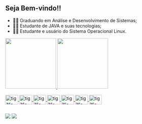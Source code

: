 <h2> Seja Bem-vindo!!</h2>

- 👨‍💻 Graduando em Análise e Desenvolvimento de Sistemas;
- 👨‍💻 Estudante de JAVA e suas tecnologias;
- 👨‍💻 Estudante e usuário do Sistema Operacional Linux.

<div>
<a href="https://github.com/tiagosbFilho">
  <img height="160em " src="https://github-readme-stats.vercel.app/api?username=tiagosbFilho&show_icons=true&theme=apprentice&include_all_commits=true&count_private=true"/>
  <img height="160em" src="https://github-readme-stats.vercel.app/api/top-langs/?username=tiagosbFilho&layout=compact&langs_count=7&theme=apprentice"/>
</div>


<div style="display:  incline_block"><br>

<img align="center" alt="tigas-Linux" height="30" width="40" src="https://cdn.jsdelivr.net/gh/devicons/devicon/icons/linux/linux-original.svg" /> 
<img align="center" alt="tigas-React" height="30" width="40" src="https://cdn.jsdelivr.net/gh/devicons/devicon/icons/react/react-original.svg" />
<img align="center" alt="tigas-Node" height="30" width="40" src="https://cdn.jsdelivr.net/gh/devicons/devicon/icons/nodejs/nodejs-original.svg" />  
<img align="center" alt="tigas-HTML" height="30" width="40" src="https://cdn.jsdelivr.net/gh/devicons/devicon/icons/html5/html5-original.svg" /> 
<img align="center" alt="tigas-CSS" height="30" width="40" src="https://cdn.jsdelivr.net/gh/devicons/devicon/icons/css3/css3-original.svg" />
<img align="center" alt="tigas-JS" height="30" width="40" src="https://cdn.jsdelivr.net/gh/devicons/devicon/icons/javascript/javascript-original.svg" />
<img align="center" alt="tigas-JAVA" height="30" width="40" src="https://cdn.jsdelivr.net/gh/devicons/devicon/icons/java/java-original.svg" />
  

  
</div>

##


<div>
  
<a href = "mailto:tigas.dev@gmail.com"><img src="https://img.shields.io/badge/Gmail-D14836?style=for-the-badge&logo=gmail&logoColor=white" target="_blank"></a>
 <a href="https://www.linkedin.com/in/tiago-filho-b840a7212/" target="_blank"><img src="https://img.shields.io/badge/-LinkedIn-%230077B5?style=for-the-badge&logo=linkedin&logoColor=white" target="_blank"></a>   
                                                          
                                                          
</div>
